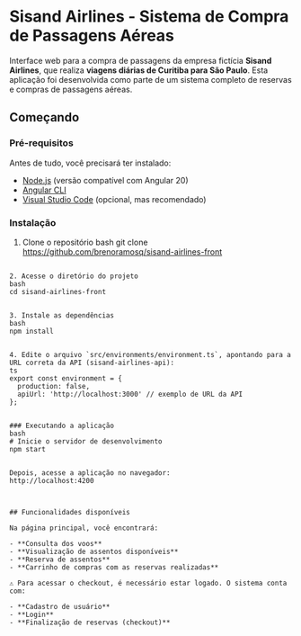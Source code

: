 # Sisand Airlines - Sistema de Compra de Passagens Aéreas

Interface web para a compra de passagens da empresa fictícia **Sisand Airlines**, que realiza **viagens diárias de Curitiba para São Paulo**. Esta aplicação foi desenvolvida como parte de um sistema completo de reservas e compras de passagens aéreas.

## Começando

### Pré-requisitos

Antes de tudo, você precisará ter instalado:

- [Node.js](https://nodejs.org/) (versão compatível com Angular 20)
- [Angular CLI](https://angular.io/cli)
- [Visual Studio Code](https://code.visualstudio.com/) (opcional, mas recomendado)

### Instalação

1. Clone o repositório
bash
git clone https://github.com/brenoramosq/sisand-airlines-front
````

2. Acesse o diretório do projeto
bash
cd sisand-airlines-front


3. Instale as dependências
bash
npm install


4. Edite o arquivo `src/environments/environment.ts`, apontando para a URL correta da API (sisand-airlines-api):
ts
export const environment = {
  production: false,
  apiUrl: 'http://localhost:3000' // exemplo de URL da API
};


### Executando a aplicação
bash
# Inicie o servidor de desenvolvimento
npm start


Depois, acesse a aplicação no navegador:
http://localhost:4200



## Funcionalidades disponíveis

Na página principal, você encontrará:

- **Consulta dos voos**
- **Visualização de assentos disponíveis**
- **Reserva de assentos**
- **Carrinho de compras com as reservas realizadas**

⚠️ Para acessar o checkout, é necessário estar logado. O sistema conta com:

- **Cadastro de usuário**
- **Login**
- **Finalização de reservas (checkout)**
